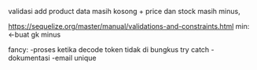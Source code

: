 validasi add product data masih kosong + price dan stock masih minus,


https://sequelize.org/master/manual/validations-and-constraints.html
min: <-buat gk minus

fancy:
-proses ketika decode token tidak di bungkus try catch
-dokumentasi
-email unique
